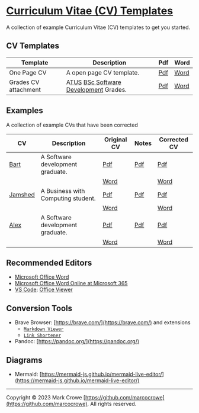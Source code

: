 # [Curriculum Vitae (CV) Templates](https://github.com/marcocrowe/curriculum-vitae-cv-templates)

A collection of example Curriculum Vitae (CV) templates to get you started.

## CV Templates

| Template             | Description                                                                             | Pdf                                                       | Word                                                        |
|----------------------|-----------------------------------------------------------------------------------------|-----------------------------------------------------------|-------------------------------------------------------------|
| One Page CV          | A open page CV template.                                                                | [Pdf](./templates/cv-one-page.pdf)                        | [Word](./templates/cv-one-page.docx)                        |
| Grades CV attachment | A[TUS](https://lit.ie) [BSc Software Development](https://lit.ie/courses/US820) Grades. | [Pdf](./templates/cv-grades-tus-software-development.pdf) | [Word](./templates/cv-grades-tus-software-development.docx) |

## Examples

A collection of example CVs that have been corrected

| CV                                      | Description                        | Original CV                                    | Notes                                              | Corrected CV                                 |
|-----------------------------------------|------------------------------------|------------------------------------------------|----------------------------------------------------|----------------------------------------------|
| [Bart](./examples/bart/readme.md)       | A Software development graduate.   | [Pdf](./examples/bart/cv-bad-example.pdf)      | [Pdf](./examples/bart/cv-bad-example-notes.pdf)    | [Pdf](./examples/bart/cv-corrected.pdf)      |
|                                         |                                    | [Word](./examples/bart/cv-bad-example.docx)    |                                                    | [Word](./examples/bart/cv-corrected.docx)    |
| [Jamshed](./examples/jamshed/readme.md) | A Business with Computing student. | [Pdf](./examples/jamshed/cv-bad-example.pdf)   | [Pdf](./examples/jamshed/cv-bad-example-notes.pdf) | [Pdf](./examples/jamshed/cv-corrected.pdf)   |
|                                         |                                    | [Word](./examples/jamshed/cv-bad-example.docx) |                                                    | [Word](./examples/jamshed/cv-corrected.docx) |
| [Alex](./examples/alex/readme.md)       | A Software development graduate.   | [Pdf](./examples/alex/cv-bad-example.pdf)      | [Pdf](./examples/alex/cv-bad-example-notes.pdf)    | [Pdf](./examples/alex/cv-corrected.pdf)      |
|                                         |                                    | [Word](./examples/alex/cv-bad-example.docx)    |                                                    | [Word](./examples/alex/cv-corrected.docx)    |

## Recommended Editors

- [Microsoft Office Word](https://www.microsoft.com/microsoft-365/)
- [Microsoft Office Word Online at Microsoft 365](https://www.office.com/launch/word)
- [VS Code](https://code.visualstudio.com/): [Office Viewer](https://marketplace.visualstudio.com/items?itemName=cweijan.vscode-office)

## Conversion Tools

- Brave Browser: [https://brave.com/](https://brave.com/) and extensions
  - [`Markdown Viewer`](https://chrome.google.com/webstore/detail/markdown-viewer/ckkdlimhmcjmikdlpkmbgfkaikojcbjk)
  - [`Link Shortener`](https://timleland.com/link-shortener-extension/)
- Pandoc: [https://pandoc.org/](https://pandoc.org/)

## Diagrams

- Mermaid: [https://mermaid-js.github.io/mermaid-live-editor/](https://mermaid-js.github.io/mermaid-live-editor/)

---

Copyright &copy; 2023 Mark Crowe [https://github.com/marcocrowe](https://github.com/marcocrowe). All rights reserved.
